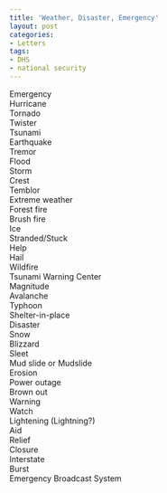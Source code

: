 ```yaml
---
title: 'Weather, Disaster, Emergency'
layout: post
categories:
- Letters
tags:
- DHS
- national security
---
```


Emergency  
Hurricane  
Tornado  
Twister  
Tsunami  
Earthquake  
Tremor  
Flood  
Storm  
Crest  
Temblor  
Extreme weather  
Forest fire  
Brush fire  
Ice  
Stranded/Stuck  
Help  
Hail  
Wildfire  
Tsunami Warning Center  
Magnitude  
Avalanche  
Typhoon  
Shelter-in-place  
Disaster  
Snow  
Blizzard  
Sleet  
Mud slide or Mudslide  
Erosion  
Power outage  
Brown out  
Warning  
Watch  
Lightening (Lightning?)  
Aid  
Relief  
Closure  
Interstate  
Burst  
Emergency Broadcast System